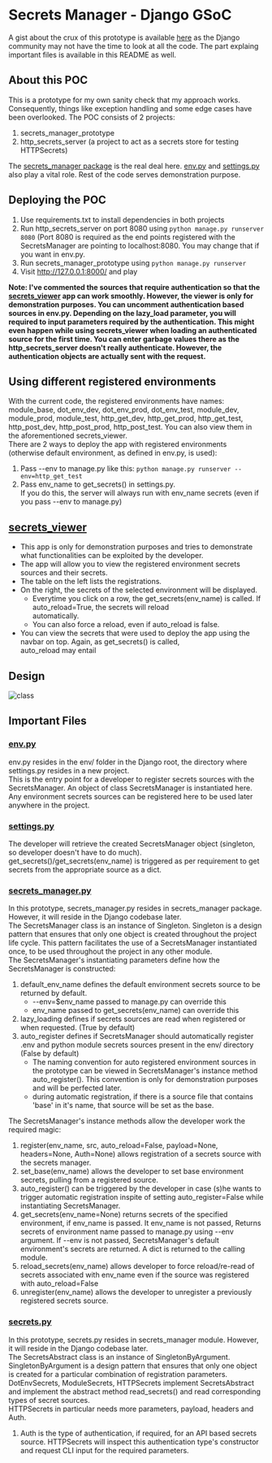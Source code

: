 # Secrets Manager - Django GSoC
A gist about the crux of this prototype is available <a href='https://gist.github.com/abhiravredox/cfb9fd5e8f9af6a1274a2cb68d7de05a'>here</a> as the Django community may not have the
time to look at all the code. The part explaing important files is available in this README as well.

## About this POC
This is a prototype for my own sanity check that my approach works. Consequently, things like exception handling and some edge
cases have been overlooked.
The POC consists of 2 projects:
  1. secrets_manager_prototype
  2. http_secrets_server (a project to act as a secrets store for testing HTTPSecrets)
  
The <a href='https://github.com/abhiravredox/secrets-manager-POC/tree/master/secrets_manager_prototype/secrets_manager'> secrets_manager package</a> is the real deal here. <a href='https://github.com/abhiravredox/secrets-manager-POC/blob/master/secrets_manager_prototype/secrets_manager_prototype/env/env.py'>env.py</a> and <a href='https://github.com/abhiravredox/secrets-manager-POC/blob/master/secrets_manager_prototype/secrets_manager_prototype/settings.py'>settings.py</a> also play a vital role. Rest of the code serves demonstration purpose.

## Deploying the POC
1. Use requirements.txt to install dependencies in both projects
2. Run http_secrets_server on port 8080 using `python manage.py runserver 8080` (Port 8080 is required as the end points registered with the SecretsManager are pointing to localhost:8080. You may change that if you want in env.py.
3. Run secrets_manager_prototype using `python manage.py runserver`
4. Visit http://127.0.0.1:8000/ and play

<b>Note: I've commented the sources that require authentication so that the <a href='https://github.com/abhiravredox/secrets-manager-POC/tree/master/secrets_manager_prototype/secrets_viewer'>secrets_viewer</a> app can work smoothly. However, the viewer is only for demonstration purposes. You can uncomment authentication based sources in env.py. Depending on the lazy_load parameter, you will required to input parameters required by the authentication. This might even happen while using secrets_viewer when loading an authenticated source for the first time. You can enter garbage values there as the http_secrets_server doesn't really authenticate. However, the authentication objects are actually sent with the request. </b>

## Using different registered environments
With the current code, the registered environments have names: module_base, dot_env_dev, dot_env_prod, dot_env_test, module_dev, module_prod, module_test, http_get_dev, http_get_prod, http_get_test, http_post_dev, http_post_prod, http_post_test. You can also view them in the aforementioned secrets_viewer.
<br>There are 2 ways to deploy the app with registered environments (otherwise default environment, as defined in env.py, is used):
1. Pass --env to manage.py like this: `python manage.py runserver --env=http_get_test`
2. Pass env_name to get_secrets() in settings.py. <br>If you do this, the server will always run with env_name secrets (even if you pass --env to manage.py)
   
## <a href='https://github.com/abhiravredox/secrets-manager-POC/tree/master/secrets_manager_prototype/secrets_viewer'>secrets_viewer</a>
* This app is only for demonstration purposes and tries to demonstrate what functionalities can be exploited by the developer.
* The app will allow you to view the registered environment secrets sources and their secrets. 
* The table on the left lists the registrations.
* On the right, the secrets of the selected environment will be displayed. 
  * Everytime you click on a row, the get_secrets(env_name) is called. If auto_reload=True, the secrets will reload    
    automatically.
  * You can also force a reload, even if auto_reload is false.
* You can view the secrets that were used to deploy the app using the navbar on top. Again, as get_secrets() is called,   
  auto_reload may entail
  
  
## Design
![class](https://user-images.githubusercontent.com/8560430/77208339-80e04500-6af3-11ea-87ba-75ce8bb2f2d8.png)

## Important Files

### <a href='https://github.com/abhiravredox/secrets-manager-POC/tree/master/secrets_manager_prototype/secrets_manager_prototype/env'>env.py</a>
env.py resides in the env/ folder in the Django root, the directory where settings.py resides in a new project.
<br>This is the entry point for a developer to register secrets sources with the SecretsManager. An object of class
SecretsManager is instantiated here. Any environment secrets sources can be registered here to be used later anywhere
in the project.

### <a href='https://github.com/abhiravredox/secrets-manager-POC/blob/master/secrets_manager_prototype/secrets_manager_prototype/settings.py'>settings.py</a> 
The developer will retrieve the created SecretsManager object (singleton, so developer doesn't have to do much).
get_secrets()/get_secrets(env_name) is triggered as per requirement to get secrets from the appropriate source as a dict.
       
### <a href='https://github.com/abhiravredox/secrets-manager-POC/blob/master/secrets_manager_prototype/secrets_manager/secrets_manager.py'>secrets_manager.py</a> 
In this prototype, secrets_manager.py resides in secrets_manager package. However, it will reside in the Django codebase 
later.<br>
The SecretsManager class is an instance of Singleton. Singleton is a design pattern that ensures that only one object is 
created throughout the project life cycle. This pattern facilitates the use of a SecretsManager instantiated once, to be used throughout the project in any other module.<br>
The SecretsManager's instantiating parameters define how the SecretsManager is constructed:
  1. default_env_name defines the default environment secrets source to be returned by default.
       * --env=$env_name passed to manage.py can override this
       * env_name passed to get_secrets(env_name) can override this
  2. lazy_loading defines if secrets sources are read when registered or when requested. (True by default)
  3. auto_register defines if SecretsManager should automatically register .env and python module secrets sources present 
     in the env/ directory (False by default)
       * The naming convention for auto registered environment sources in the prototype can be viewed in SecretsManager's 
          instance method auto_register(). This convention is only for demonstration purposes and will be perfected later.
       * during automatic registration, if there is a source file that contains 'base' in it's name, that source will 
          be set as the base.

The SecretsManager's instance methods allow the developer work the required magic:
  1. register(env_name, src, auto_reload=False, payload=None, headers=None, Auth=None) allows registration of a secrets
     source with the secrets manager.
  2. set_base(env_name) allows the developer to set base environment secrets, pulling from a registered source.
  3. auto_register() can be triggered by the developer in case (s)he wants to trigger automatic registration inspite of
     setting auto_register=False while instantiating SecretsManager.
  4. get_secrets(env_name=None) returns secrets of the specified environment, if env_name is passed. It env_name is not 
     passed, Returns secrets of environment name passed to manage.py using --env argument. If --env is not passed, 
     SecretsManager's default environment's secrets are returned. A dict is returned to the calling module.
  5. reload_secrets(env_name) allows developer to force reload/re-read of secrets associated with env_name even if the
     source was registered with auto_reload=False
  6. unregister(env_name) allows the developer to unregister a previously registered secrets source.

### <a href='https://github.com/abhiravredox/secrets-manager-POC/blob/master/secrets_manager_prototype/secrets_manager/secrets.py'>secrets.py</a>
In this prototype, secrets.py resides in secrets_manager module. However, it will reside in the Django codebase 
later.<br>
The SecretsAbstract class is an instance of SingletonByArgument. SingletonByArgument is a design pattern that ensures that 
only one object is created for a particular combination of registration parameters. 
DotEnvSecrets, ModuleSecrets, HTTPSecrets implement SecretsAbstract and implement the abstract method read_secrets() and 
read corresponding types of secret sources.<br>
HTTPSecrets in particular needs more parameters, payload, headers and Auth. 
  1. Auth is the type of authentication, if required, for an API based secrets source. HTTPSecrets will inspect this 
     authentication type's constructor and request CLI input for the required parameters.
